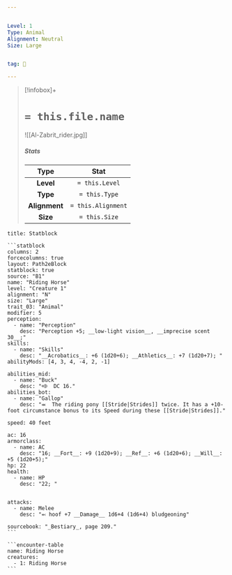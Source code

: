 ```yaml
---


Level: 1
Type: Animal
Alignment: Neutral
Size: Large


tag: 👹

---
```


> [!infobox]+
> #  `= this.file.name`
> ![[Al-Zabrit_rider.jpg]]
> ##### Stats
> Type | Stat |
> :---:|:---:|
> **Level** | `= this.Level` |
> **Type** | `= this.Type` |
> **Alignment** | `= this.Alignment` |
> **Size** | `= this.Size` |



````ad-info
title: Statblock

```statblock
columns: 2
forcecolumns: true
layout: Path2eBlock
statblock: true
source: "B1"
name: "Riding Horse"
level: "Creature 1"
alignment: "N"
size: "Large"
trait_03: "Animal"
modifier: 5
perception:
  - name: "Perception"
    desc: "Perception +5; __low-light vision__, __imprecise scent 30__;"
skills:
  - name: "Skills"
    desc: "__Acrobatics__: +6 (1d20+6); __Athletics__: +7 (1d20+7); "
abilityMods: [4, 3, 4, -4, 2, -1]

abilities_mid:
  - name: "Buck"
    desc: "⬲  DC 16."
abilities_bot:
  - name: "Gallop"
    desc: "⬺  The riding pony [[Stride|Strides]] twice. It has a +10-foot circumstance bonus to its Speed during these [[Stride|Strides]]."

speed: 40 feet

ac: 16
armorclass:
  - name: AC
    desc: "16; __Fort__: +9 (1d20+9); __Ref__: +6 (1d20+6); __Will__: +5 (1d20+5);"
hp: 22
health:
  - name: HP
    desc: "22; "


attacks:
  - name: Melee
    desc: "⬻ hoof +7 __Damage__ 1d6+4 (1d6+4) bludgeoning"

sourcebook: "_Bestiary_, page 209."
```

```encounter-table
name: Riding Horse
creatures:
  - 1: Riding Horse
```

````


